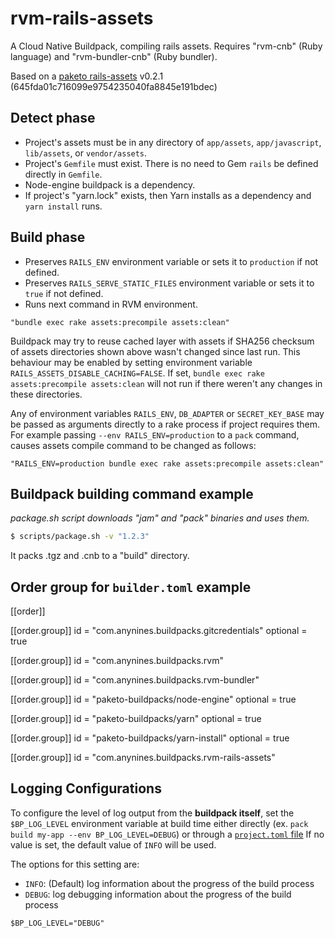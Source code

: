 # rvm-rails-assets

A Cloud Native Buildpack, compiling rails assets.
Requires "rvm-cnb" (Ruby language) and  "rvm-bundler-cnb" (Ruby bundler).

Based on a [paketo rails-assets](https://github.com/paketo-buildpacks/rails-assets) v0.2.1 (645fda01c716099e9754235040fa8845e191bdec)

## Detect phase
- Project's assets must be in any directory of `app/assets`, `app/javascript`, `lib/assets`, or `vendor/assets`.
- Project's `Gemfile` must exist. There is no need to Gem `rails` be defined directly in `Gemfile`.
- Node-engine buildpack is a dependency.
- If project's "yarn.lock" exists, then Yarn installs as a dependency and `yarn install` runs.

## Build phase
- Preserves `RAILS_ENV` environment variable or sets it to `production` if not defined.
- Preserves `RAILS_SERVE_STATIC_FILES` environment variable or sets it to `true` if not defined.
- Runs next command in RVM environment.
```shell
"bundle exec rake assets:precompile assets:clean"
```

Buildpack may try to reuse cached layer with assets if SHA256 checksum of assets directories shown above wasn't changed since last run. This behaviour may be enabled by setting environment variable `RAILS_ASSETS_DISABLE_CACHING=FALSE`.
If set, `bundle exec rake assets:precompile assets:clean` will not run if there weren't any changes in these directories.

Any of environment variables `RAILS_ENV`, `DB_ADAPTER` or `SECRET_KEY_BASE` may be passed as arguments
directly to a rake process if project requires them. For example passing `--env RAILS_ENV=production`
to a `pack` command, causes assets compile command to be changed as follows:
```shell
"RAILS_ENV=production bundle exec rake assets:precompile assets:clean"
```
 
## Buildpack building command example
*package.sh script downloads "jam" and "pack" binaries and uses them.*

```sh
$ scripts/package.sh -v "1.2.3"
```
It packs .tgz and .cnb to a "build" directory.


## Order group for `builder.toml` example
[[order]]

  [[order.group]]
  id = "com.anynines.buildpacks.gitcredentials"
  optional = true

  [[order.group]]
  id = "com.anynines.buildpacks.rvm"

  [[order.group]]
  id = "com.anynines.buildpacks.rvm-bundler"

  [[order.group]]
  id = "paketo-buildpacks/node-engine"
  optional = true

  [[order.group]]
  id = "paketo-buildpacks/yarn"
  optional = true

  [[order.group]]
  id = "paketo-buildpacks/yarn-install"
  optional = true

  [[order.group]]
  id = "com.anynines.buildpacks.rvm-rails-assets"

## Logging Configurations

To configure the level of log output from the **buildpack itself**, set the
`$BP_LOG_LEVEL` environment variable at build time either directly (ex. `pack
build my-app --env BP_LOG_LEVEL=DEBUG`) or through a [`project.toml`
file](https://github.com/buildpacks/spec/blob/main/extensions/project-descriptor.md)
If no value is set, the default value of `INFO` will be used.

The options for this setting are:
- `INFO`: (Default) log information about the progress of the build process
- `DEBUG`: log debugging information about the progress of the build process

```shell
$BP_LOG_LEVEL="DEBUG"
```
